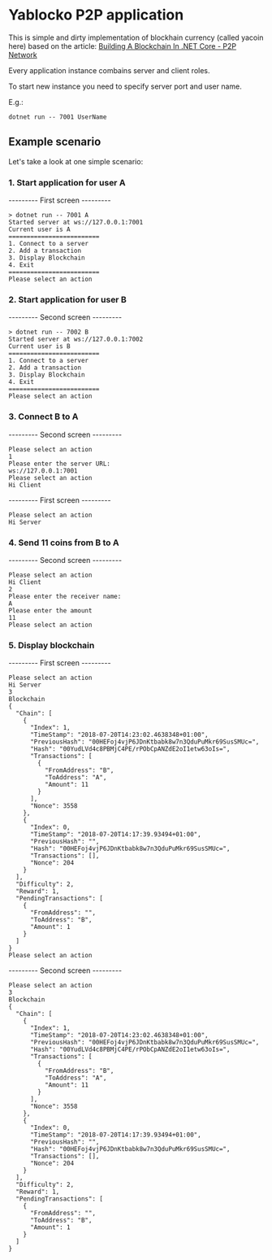 # Yablocko P2P application

This is simple and dirty implementation of blockhain currency (called yacoin here) based on the article: [Building A Blockchain In .NET Core - P2P Network](https://www.c-sharpcorner.com/article/building-a-blockchain-in-net-core-p2p-network/)

Every application instance combains server and client roles.

To start new instance you need to specify server port and user name.

E.g.:

```(sh)
dotnet run -- 7001 UserName
```

## Example scenario

Let's take a look at one simple scenario:

### 1. Start application for user A

--------- First screen ---------

```(sh)
> dotnet run -- 7001 A
Started server at ws://127.0.0.1:7001
Current user is A
=========================
1. Connect to a server
2. Add a transaction
3. Display Blockchain
4. Exit
=========================
Please select an action
```

### 2. Start application for user B

--------- Second screen ---------

```(sh)
> dotnet run -- 7002 B
Started server at ws://127.0.0.1:7002
Current user is B
=========================
1. Connect to a server
2. Add a transaction
3. Display Blockchain
4. Exit
=========================
Please select an action
```

### 3. Connect B to A

--------- Second screen ---------

```(sh)
Please select an action
1
Please enter the server URL:
ws://127.0.0.1:7001
Please select an action
Hi Client
```

--------- First screen ---------

```(sh)
Please select an action
Hi Server
```

### 4. Send 11 coins from B to A

--------- Second screen ---------

```(sh)
Please select an action
Hi Client
2
Please enter the receiver name:
A
Please enter the amount
11
Please select an action
```

### 5. Display blockchain

--------- First screen ---------

```(sh)
Please select an action
Hi Server
3
Blockchain
{
  "Chain": [
    {
      "Index": 1,
      "TimeStamp": "2018-07-20T14:23:02.4638348+01:00",
      "PreviousHash": "00HEFoj4vjP6JDnKtbabk8w7n3QduPuMkr69SusSMUc=",
      "Hash": "00YudLVd4c8PBMjC4PE/rPObCpANZdE2oI1etw63oIs=",
      "Transactions": [
        {
          "FromAddress": "B",
          "ToAddress": "A",
          "Amount": 11
        }
      ],
      "Nonce": 3558
    },
    {
      "Index": 0,
      "TimeStamp": "2018-07-20T14:17:39.93494+01:00",
      "PreviousHash": "",
      "Hash": "00HEFoj4vjP6JDnKtbabk8w7n3QduPuMkr69SusSMUc=",
      "Transactions": [],
      "Nonce": 204
    }
  ],
  "Difficulty": 2,
  "Reward": 1,
  "PendingTransactions": [
    {
      "FromAddress": "",
      "ToAddress": "B",
      "Amount": 1
    }
  ]
}
Please select an action
```

--------- Second screen ---------

```(sh)
Please select an action
3
Blockchain
{
  "Chain": [
    {
      "Index": 1,
      "TimeStamp": "2018-07-20T14:23:02.4638348+01:00",
      "PreviousHash": "00HEFoj4vjP6JDnKtbabk8w7n3QduPuMkr69SusSMUc=",
      "Hash": "00YudLVd4c8PBMjC4PE/rPObCpANZdE2oI1etw63oIs=",
      "Transactions": [
        {
          "FromAddress": "B",
          "ToAddress": "A",
          "Amount": 11
        }
      ],
      "Nonce": 3558
    },
    {
      "Index": 0,
      "TimeStamp": "2018-07-20T14:17:39.93494+01:00",
      "PreviousHash": "",
      "Hash": "00HEFoj4vjP6JDnKtbabk8w7n3QduPuMkr69SusSMUc=",
      "Transactions": [],
      "Nonce": 204
    }
  ],
  "Difficulty": 2,
  "Reward": 1,
  "PendingTransactions": [
    {
      "FromAddress": "",
      "ToAddress": "B",
      "Amount": 1
    }
  ]
}
```
